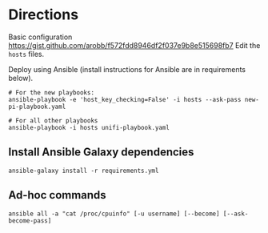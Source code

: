 # Directions
Basic configuration https://gist.github.com/arobb/f572fdd8946df2f037e9b8e515698fb7
Edit the `hosts` files.

Deploy using Ansible (install instructions for Ansible are in requirements below).
```
# For the new playbooks:
ansible-playbook -e 'host_key_checking=False' -i hosts --ask-pass new-pi-playbook.yaml

# For all other playbooks
ansible-playbook -i hosts unifi-playbook.yaml
```

## Install Ansible Galaxy dependencies
```
ansible-galaxy install -r requirements.yml
```

## Ad-hoc commands
```
ansible all -a "cat /proc/cpuinfo" [-u username] [--become] [--ask-become-pass]
```
